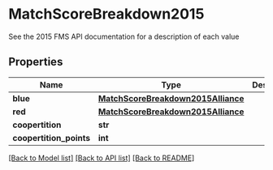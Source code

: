 # MatchScoreBreakdown2015

See the 2015 FMS API documentation for a description of each value
## Properties
Name | Type | Description | Notes
------------ | ------------- | ------------- | -------------
**blue** | [**MatchScoreBreakdown2015Alliance**](MatchScoreBreakdown2015Alliance.md) |  | [optional] 
**red** | [**MatchScoreBreakdown2015Alliance**](MatchScoreBreakdown2015Alliance.md) |  | [optional] 
**coopertition** | **str** |  | [optional] 
**coopertition_points** | **int** |  | [optional] 

[[Back to Model list]](../README.md#documentation-for-models) [[Back to API list]](../README.md#documentation-for-api-endpoints) [[Back to README]](../README.md)



